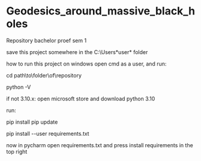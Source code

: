 # Geodesics_around_massive_black_holes
 Repository bachelor proef sem 1

save this project somewhere in the C:\Users\*user* folder

how to run this project on windows
open cmd as a user, and run:

cd path\to\folder\of\repository

python -V

if not 3.10.x: open microsoft store and download python 3.10

run:

pip install pip update

pip install --user requirements.txt

now in pycharm open requirements.txt and press install requirements in the top right
